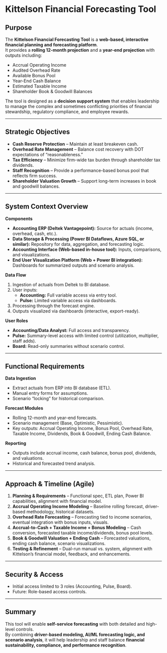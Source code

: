 # Kittelson Financial Forecasting Tool

## Purpose
The **Kittelson Financial Forecasting Tool** is a **web-based, interactive financial planning and forecasting platform**.  
It provides a **rolling 12-month projection** and a **year-end projection** with outputs including:

- Accrual Operating Income  
- Audited Overhead Rate  
- Available Bonus Pool  
- Year-End Cash Balance  
- Estimated Taxable Income  
- Shareholder Book & Goodwill Balances  

The tool is designed as a **decision support system** that enables leadership to manage the complex and sometimes conflicting priorities of financial stewardship, regulatory compliance, and employee rewards.

---

## Strategic Objectives
- **Cash Reserve Protection** – Maintain at least breakeven cash.  
- **Overhead Rate Management** – Balance cost recovery with DOT expectations of “reasonableness.”  
- **Tax Efficiency** – Minimize firm-wide tax burden through shareholder tax dividends.  
- **Staff Recognition** – Provide a performance-based bonus pool that reflects firm success.  
- **Shareholder Valuation Growth** – Support long-term increases in book and goodwill balances.  

---

## System Context Overview

**Components**
- **Accounting ERP (Deltek Vantagepoint):** Source for actuals (income, overhead, cash, etc.).  
- **Data Storage & Processing (Power BI Dataflows, Azure SQL, or similar):** Repository for data, aggregation, and forecasting logic.  
- **Accounting Interface (Web-based in-house tool):** Inputs, comparisons, and visualizations.  
- **End User Visualization Platform (Web + Power BI integration):** Dashboards for summarized outputs and scenario analysis.  

**Data Flow**
1. Ingestion of actuals from Deltek to BI database.  
2. User inputs:  
   - **Accounting:** Full variable access via entry tool.  
   - **Pulse:** Limited variable access via dashboards.  
3. Processing through the forecast engine.  
4. Outputs visualized via dashboards (interactive, export-ready).  

**User Roles**
- **Accounting/Data Analyst:** Full access and transparency.  
- **Pulse:** Summary-level access with limited control (utilization, multiplier, staff adds).  
- **Board:** Read-only summaries without scenario control.  

---

## Functional Requirements

**Data Ingestion**
- Extract actuals from ERP into BI database (ETL).  
- Manual entry forms for assumptions.  
- Scenario “locking” for historical comparison.  

**Forecast Modules**
- Rolling 12-month and year-end forecasts.  
- Scenario management (Base, Optimistic, Pessimistic).  
- Key outputs: Accrual Operating Income, Bonus Pool, Overhead Rate, Taxable Income, Dividends, Book & Goodwill, Ending Cash Balance.  

**Reporting**
- Outputs include accrual income, cash balance, bonus pool, dividends, and valuations.  
- Historical and forecasted trend analysis.  

---

## Approach & Timeline (Agile)

1. **Planning & Requirements** – Functional spec, ETL plan, Power BI capabilities, alignment with financial model.  
2. **Accrual Operating Income Modeling** – Baseline rolling forecast, driver-based methodology, historical datasets.  
3. **Overhead Rate Forecasting** – Forecasting tied to income scenarios, eventual integration with bonus inputs, visuals.  
4. **Accrual-to-Cash + Taxable Income + Bonus Modeling** – Cash conversion, forecasted taxable income/dividends, bonus pool levels.  
5. **Book & Goodwill Valuation + Ending Cash** – Forecasted valuations, ending cash balance, scenario visualizations.  
6. **Testing & Refinement** – Dual-run manual vs. system, alignment with Kittelson’s financial model, feedback, and enhancements.  

---

## Security & Access
- Initial access limited to 3 roles (Accounting, Pulse, Board).  
- Future: Role-based access controls.  

---

## Summary
This tool will enable **self-service forecasting** with both detailed and high-level controls.  
By combining **driver-based modeling, AI/ML forecasting logic, and scenario analysis**, it will help leadership and staff balance **financial sustainability, compliance, and performance recognition**.  
